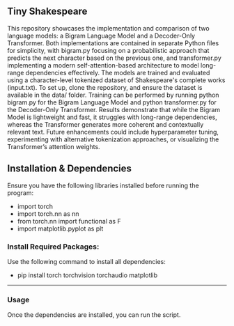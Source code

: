 ## Tiny Shakespeare

This repository showcases the implementation and comparison of two language models: a Bigram Language Model and a Decoder-Only Transformer. Both implementations are contained in separate Python files for simplicity, with bigram.py focusing on a probabilistic approach that predicts the next character based on the previous one, and transformer.py implementing a modern self-attention-based architecture to model long-range dependencies effectively. The models are trained and evaluated using a character-level tokenized dataset of Shakespeare's complete works (input.txt). To set up, clone the repository, and ensure the dataset is available in the data/ folder. Training can be performed by running python bigram.py for the Bigram Language Model and python transformer.py for the Decoder-Only Transformer. Results demonstrate that while the Bigram Model is lightweight and fast, it struggles with long-range dependencies, whereas the Transformer generates more coherent and contextually relevant text. Future enhancements could include hyperparameter tuning, experimenting with alternative tokenization approaches, or visualizing the Transformer’s attention weights. 

## Installation & Dependencies

Ensure you have the following libraries installed before running the program:

* import torch
* import torch.nn as nn
* from torch.nn import functional as F
* import matplotlib.pyplot as plt

### Install Required Packages:

Use the following command to install all dependencies:

* pip install torch torchvision torchaudio matplotlib

---

### Usage

Once the dependencies are installed, you can run the script.
